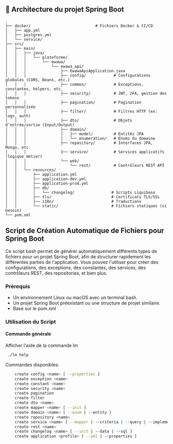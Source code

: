 ## 📁 Architecture du projet Spring Boot
 ```
 .
 ├── docker/                            # Fichiers Docker & CI/CD
 │   ├── app.yml
 │   ├── postgres.yml
 │   └── service/
 ├── src/
 │   ├── main/
 │   │   ├── java/
 │   │   │   └── plateforme/
 │   │   │       └── ewawa/
 │   │   │           └── ewawa_api/
 │   │   │               ├── EwawaApiApplication.java
 │   │   │               ├── config/            # Configurations globales (CORS, Beans, etc.)
 │   │   │               ├── common/            # Exceptions, constantes, helpers, etc.
 │   │   │               ├── security/          # JWT, 2FA, gestion des tokens
 │   │   │               ├── pagination/        # Pagination personnalisée
 │   │   │               ├── filter/            # Filtres HTTP (ex: logs, auth)
 │   │   │               ├── dto/               # Objets d’entrée/sortie (Input/Output)
 │   │   │               ├── domain/
 │   │   │               │   ├── model/         # Entités JPA
 │   │   │               │   └── enumeration/   # Enums du domaine
 │   │   │               ├── repository/        # Interfaces JPA, Mongo, etc.
 │   │   │               ├── service/           # Services applicatifs (logique métier)
 │   │   │               └── web/
 │   │   │                   └── rest/          # Contrôleurs REST API
 │   │   └── resources/
 │   │       ├── application.yml
 │   │       ├── application-dev.yml
 │   │       ├── application-prod.yml
 │   │       ├── db/
 │   │       │   └── changelog/                # Scripts Liquibase
 │   │       ├── tls/                          # Certificats TLS/SSL
 │   │       ├── i18n/                         # Traductions
 │   │       └── static/                       # Fichiers statiques (si besoin)
 └── pom.xml
 ```
## Script de Création Automatique de Fichiers pour Spring Boot

Ce script bash permet de générer automatiquement différents types de fichiers pour un projet Spring Boot, afin de structurer rapidement les différentes parties de l'application. Vous pouvez l'utiliser pour créer des configurations, des exceptions, des constantes, des services, des contrôleurs REST, des repositories, et bien plus.

### Prérequis

- Un environnement Linux ou macOS avec un terminal bash.
- Un projet Spring Boot préexistant ou une structure de projet similaire.
- Basé sur le pom.xml

### Utilisation du Script

#### Commande générale
Afficher l'aide de la commande lm
```bash
 ./lm help     
```
Commandes disponibles:
```bash
    create config <name> [ --properties ]
    create exception <name>
    create constant <name>
    create security <name>
    create pagination
    create filter
    create dto <name> 
    create mapper <name> [ --init ]
    create domain <name> [ --enum | --entity ]
    create repository <name>
    create service <name> [ --mapper | --criteria | --query | --implement | --class ]
    create rest <name>
    create changelog <name> [ --init | --data | --sql ]
    create application <profile> [ --yml | --properties ]
```